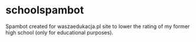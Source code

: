 # schoolspambot
Spambot created for waszaedukacja.pl site to lower the rating of my former high school (only for educational purposes).
